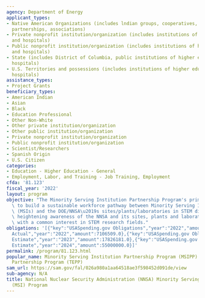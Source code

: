 ```yaml
---
agency: Department of Energy
applicant_types:
- Native American Organizations (includes lndian groups, cooperatives, corporations,
  partnerships, associations)
- Private nonprofit institution/organization (includes institutions of higher education
  and hospitals)
- Public nonprofit institution/organization (includes institutions of higher education
  and hospitals)
- State (includes District of Columbia, public institutions of higher education and
  hospitals)
- U.S. Territories and possessions (includes institutions of higher education and
  hospitals)
assistance_types:
- Project Grants
beneficiary_types:
- American Indian
- Asian
- Black
- Education Professional
- Other Non-White
- Other private institution/organization
- Other public institution/organization
- Private nonprofit institution/organization
- Public nonprofit institution/organization
- Scientist/Researchers
- Spanish Origin
- U.S. Citizen
categories:
- Education - Higher Education - General
- Employment, Labor, and Training - Job Training, Employment
cfda: '81.123'
fiscal_year: '2022'
layout: program
objective: "The Minority Serving Institution Partnership Program's primary focus is\
  \ to build a sustainable workforce pathway between Minority Serving Institutions\
  \ (MSIs) and the DOE/NNSA\u2019s sites/plants/laboratories in STEM disciplines,\
  \ heightening awareness of the NNSA and its sites, plants and laboratories to MSIs\
  \ with a common interest in STEM research fields."
obligations: '[{"key":"USASpending.gov Obligations","year":"2022","amount":17826181.1},{"key":"SAM.gov
  Actual","year":"2022","amount":7106509.0},{"key":"USASpending.gov Obligations","year":"2023","amount":9256509.97},{"key":"SAM.gov
  Estimate","year":"2023","amount":17826181.0},{"key":"USASpending.gov Obligations","year":"2024","amount":0.0},{"key":"SAM.gov
  Estimate","year":"2024","amount":55000000.0}]'
permalink: /program/81.123.html
popular_name: Minority Serving Institution Partnership Program (MSIPP) & Tribal Education
  Partnership Program (TEPP)
sam_url: https://sam.gov/fal/026a980a1aa64518ae3f598452d091de/view
sub-agency: N/A
title: National Nuclear Security Administration (NNSA) Minority Serving Institutions
  (MSI) Program
---
```

